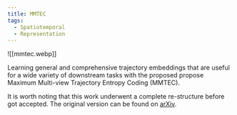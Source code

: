 ```yaml
---
title: MMTEC
tags:
  - Spatiotemporal
  - Representation
---
```

![[mmtec.webp]]

Learning general and comprehensive trajectory embeddings that are useful for a wide variety of downstream tasks with the proposed propose Maximum Multi-view Trajectory Entropy Coding (MMTEC).

It is worth noting that this work underwent a complete re-structure before got accepted. The original version can be found on [arXiv](https://arxiv.org/abs/2207.14539v1).